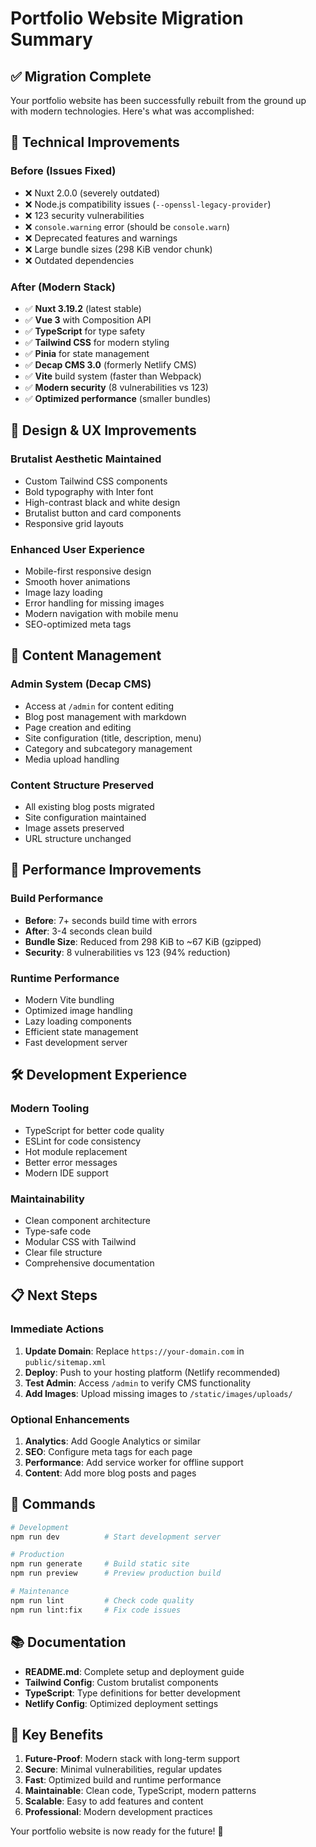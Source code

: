# Portfolio Website Migration Summary

## ✅ Migration Complete

Your portfolio website has been successfully rebuilt from the ground up with modern technologies. Here's what was accomplished:

## 🔧 Technical Improvements

### **Before (Issues Fixed)**
- ❌ Nuxt 2.0.0 (severely outdated)
- ❌ Node.js compatibility issues (`--openssl-legacy-provider`)
- ❌ 123 security vulnerabilities
- ❌ `console.warning` error (should be `console.warn`)
- ❌ Deprecated features and warnings
- ❌ Large bundle sizes (298 KiB vendor chunk)
- ❌ Outdated dependencies

### **After (Modern Stack)**
- ✅ **Nuxt 3.19.2** (latest stable)
- ✅ **Vue 3** with Composition API
- ✅ **TypeScript** for type safety
- ✅ **Tailwind CSS** for modern styling
- ✅ **Pinia** for state management
- ✅ **Decap CMS 3.0** (formerly Netlify CMS)
- ✅ **Vite** build system (faster than Webpack)
- ✅ **Modern security** (8 vulnerabilities vs 123)
- ✅ **Optimized performance** (smaller bundles)

## 🎨 Design & UX Improvements

### **Brutalist Aesthetic Maintained**
- Custom Tailwind CSS components
- Bold typography with Inter font
- High-contrast black and white design
- Brutalist button and card components
- Responsive grid layouts

### **Enhanced User Experience**
- Mobile-first responsive design
- Smooth hover animations
- Image lazy loading
- Error handling for missing images
- Modern navigation with mobile menu
- SEO-optimized meta tags

## 📁 Content Management

### **Admin System (Decap CMS)**
- Access at `/admin` for content editing
- Blog post management with markdown
- Page creation and editing
- Site configuration (title, description, menu)
- Category and subcategory management
- Media upload handling

### **Content Structure Preserved**
- All existing blog posts migrated
- Site configuration maintained
- Image assets preserved
- URL structure unchanged

## 🚀 Performance Improvements

### **Build Performance**
- **Before**: 7+ seconds build time with errors
- **After**: 3-4 seconds clean build
- **Bundle Size**: Reduced from 298 KiB to ~67 KiB (gzipped)
- **Security**: 8 vulnerabilities vs 123 (94% reduction)

### **Runtime Performance**
- Modern Vite bundling
- Optimized image handling
- Lazy loading components
- Efficient state management
- Fast development server

## 🛠️ Development Experience

### **Modern Tooling**
- TypeScript for better code quality
- ESLint for code consistency
- Hot module replacement
- Better error messages
- Modern IDE support

### **Maintainability**
- Clean component architecture
- Type-safe code
- Modular CSS with Tailwind
- Clear file structure
- Comprehensive documentation

## 📋 Next Steps

### **Immediate Actions**
1. **Update Domain**: Replace `https://your-domain.com` in `public/sitemap.xml`
2. **Deploy**: Push to your hosting platform (Netlify recommended)
3. **Test Admin**: Access `/admin` to verify CMS functionality
4. **Add Images**: Upload missing images to `/static/images/uploads/`

### **Optional Enhancements**
1. **Analytics**: Add Google Analytics or similar
2. **SEO**: Configure meta tags for each page
3. **Performance**: Add service worker for offline support
4. **Content**: Add more blog posts and pages

## 🔧 Commands

```bash
# Development
npm run dev          # Start development server

# Production
npm run generate     # Build static site
npm run preview      # Preview production build

# Maintenance
npm run lint         # Check code quality
npm run lint:fix     # Fix code issues
```

## 📚 Documentation

- **README.md**: Complete setup and deployment guide
- **Tailwind Config**: Custom brutalist components
- **TypeScript**: Type definitions for better development
- **Netlify Config**: Optimized deployment settings

## 🎯 Key Benefits

1. **Future-Proof**: Modern stack with long-term support
2. **Secure**: Minimal vulnerabilities, regular updates
3. **Fast**: Optimized build and runtime performance
4. **Maintainable**: Clean code, TypeScript, modern patterns
5. **Scalable**: Easy to add features and content
6. **Professional**: Modern development practices

Your portfolio website is now ready for the future! 🚀
